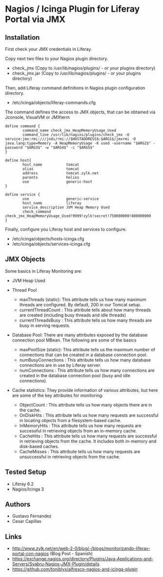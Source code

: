 # Nagios / Icinga Plugin for Liferay Portal via JMX

## Installation

First check your JMX credentials in Liferay.

Copy next two files to your Nagios plugin directory.
 - check_jmx (Copy to /usr/lib/nagios/plugins/ - or your plugins directory) 
 - check_jmx.jar (Copy to /usr/lib/nagios/plugins/ - or your plugins directory) 
 
Then, add Liferay command definitions in Nagios plugin configuration directory.
 - /etc/icinga/objects/liferay-commands.cfg
 
The command defines the access to JMX objects, that can be obtained via Jconsole, VisualVM or JMXterm
 
```
define command {
        command_name check_jmx_HeapMemoryUsage_Used
        command_line /usr/lib/nagios/plugins/check_jmx -U service:jmx:rmi:///jndi/rmi://$HOSTADDRESS$:$ARG1$/jmxrmi -O java.lang:type=Memory -A HeapMemoryUsage -K used -username "$ARG2$" -password "$ARG3$" -w "$ARG4$" -c "$ARG5$"
}
```

```
define host{
        host_name           tomcat
        alias               tomcat
        address             tomcat.zylk.net
        parents             helios
        use                 generic-host
}
```

```
define service {
        use                 generic-service
        host_name           liferay
        service_description JVM Heap Memory Used
        check_command       check_jmx_HeapMemoryUsage_Used!9999!zylk!secret!750000000!800000000
}
```

 
Finally, configure you Liferay host and services to configure. 
- /etc/icinga/objects/hosts-icinga.cfg 
- /etc/icinga/objects/services-icinga.cfg 

## JMX Objects

Some basics in Liferay Monitoring are:

* JVM Heap Used 

* Thread Pool
  * maxThreads (static): This attribute tells us how many maximum threads
are configured. By default, 200 in our Tomcat setup.
  * currentThreadCount : This attribute tells about how many threads are created (including busy threads and idle threads)
  * currentThreadsBusy : This attribute tells us how many threads are busy in serving requests.

* Database Pool: There are many attributes exposed by the database connection pool MBean. The following are some of the basics
  * maxPoolSize (static): This attribute tells us the maximum number of connections that can be created in a database connection pool. 
  * numBusyConnections : This attribute tells us how many database connections are in use by Liferay server.
  * numConnections : This attribute tells us how many connections are created in the database connection pool (busy and idle connections).

* Cache statistics: They provide information of various attributes, but here are some of the key attributes for monitoring:
  * ObjectCount : This attribute tells us how many objects there are in the cache.
  * OnDiskHits : This attribute tells us how many requests are successful in locating objects from a filesystem-based cache. 
  * InMemoryHits : This attribute tells us how many requests are successful in retrieving objects from an in-memory cache.
  * CacheHits : This attribute tells us how many requests are successful in retrieving objects from the cache. It includes both in-memory and disk-based caches.
  * CacheMisses : This attribute tells us how many requests are unsuccessful in retrieving objects from the cache.

## Tested Setup

- Liferay 6.2
- Nagios/Icinga 3

## Authors

- Gustavo Fernandez
- Cesar Capillas

## Links

- http://www.zylk.net/en/web-2-0/blog/-/blogs/monitorizando-liferay-portal-con-nagios (Blog Post - Spanish)
- https://exchange.nagios.org/directory/Plugins/Java-Applications-and-Servers/Syabru-Nagios-JMX-Plugin/details
- https://github.com/toniblyx/alfresco-nagios-and-icinga-plugin
